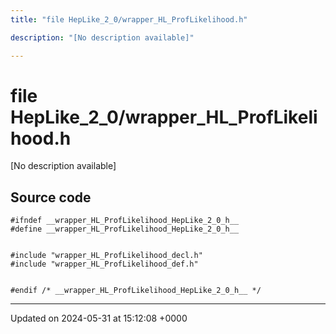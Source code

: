 ```yaml
---
title: "file HepLike_2_0/wrapper_HL_ProfLikelihood.h"

description: "[No description available]"

---
```


# file HepLike_2_0/wrapper_HL_ProfLikelihood.h

[No description available]




## Source code

```
#ifndef __wrapper_HL_ProfLikelihood_HepLike_2_0_h__
#define __wrapper_HL_ProfLikelihood_HepLike_2_0_h__


#include "wrapper_HL_ProfLikelihood_decl.h"
#include "wrapper_HL_ProfLikelihood_def.h"


#endif /* __wrapper_HL_ProfLikelihood_HepLike_2_0_h__ */
```


-------------------------------

Updated on 2024-05-31 at 15:12:08 +0000

